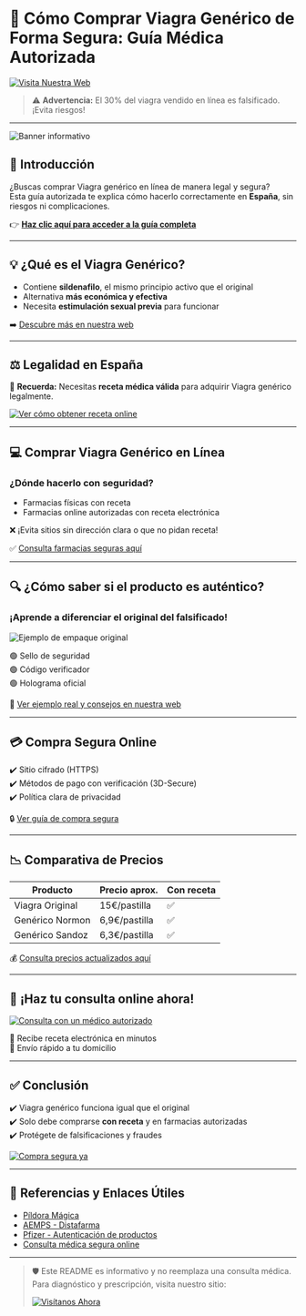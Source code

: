 # 💊 Cómo Comprar Viagra Genérico de Forma Segura: Guía Médica Autorizada

[![Visita Nuestra Web](https://img.shields.io/badge/IR%20A%20LA%20WEB-Clic%20Aquí-0099ff?style=for-the-badge&logo=google-chrome)](https://t.me/ZenithSupport_BOT)

> ⚠️ **Advertencia:** El 30% del viagra vendido en línea es falsificado. ¡Evita riesgos!

---

![Banner informativo](https://via.placeholder.com/1000x300.png?text=Guía+para+comprar+Viagra+Genérico+de+forma+segura)

## 🧠 Introducción

¿Buscas comprar Viagra genérico en línea de manera legal y segura?  
Esta guía autorizada te explica cómo hacerlo correctamente en **España**, sin riesgos ni complicaciones.

👉 [**Haz clic aquí para acceder a la guía completa**](https://www.univ-oeb.dz/es/como-comprar-viagra-generico-de-forma-segura-guia-medica-autorizada/)

---

## 💡 ¿Qué es el Viagra Genérico?

- Contiene **sildenafilo**, el mismo principio activo que el original
- Alternativa **más económica y efectiva**
- Necesita **estimulación sexual previa** para funcionar

➡️ [Descubre más en nuestra web](https://www.univ-oeb.dz/es/como-comprar-viagra-generico-de-forma-segura-guia-medica-autorizada/)

---

## ⚖️ Legalidad en España

🎯 **Recuerda:** Necesitas **receta médica válida** para adquirir Viagra genérico legalmente.

[![Ver cómo obtener receta online](https://img.shields.io/badge/Consulta%20Médica%20Online-Disponible-28a745?style=for-the-badge&logo=telemedicine)](https://t.me/ZenithSupport_BOT)

---

## 💻 Comprar Viagra Genérico en Línea

### ¿Dónde hacerlo con seguridad?

- Farmacias físicas con receta
- Farmacias online autorizadas con receta electrónica

❌ ¡Evita sitios sin dirección clara o que no pidan receta!

✅ [Consulta farmacias seguras aquí](https://www.univ-oeb.dz/es/como-comprar-viagra-generico-de-forma-segura-guia-medica-autorizada/)

---

## 🔍 ¿Cómo saber si el producto es auténtico?

### ¡Aprende a diferenciar el original del falsificado!

![Ejemplo de empaque original](https://via.placeholder.com/400x200.png?text=Empaque+Viagra+Original)

🟢 Sello de seguridad  
🟢 Código verificador  
🟢 Holograma oficial

🔗 [Ver ejemplo real y consejos en nuestra web](https://www.univ-oeb.dz/es/como-comprar-viagra-generico-de-forma-segura-guia-medica-autorizada/)

---

## 💳 Compra Segura Online

✔️ Sitio cifrado (HTTPS)  
✔️ Métodos de pago con verificación (3D-Secure)  
✔️ Política clara de privacidad

🔒 [Ver guía de compra segura](https://www.univ-oeb.dz/es/como-comprar-viagra-generico-de-forma-segura-guia-medica-autorizada/)

---

## 📉 Comparativa de Precios

| Producto         | Precio aprox. | Con receta |
|------------------|---------------|------------|
| Viagra Original  | 15€/pastilla  | ✅          |
| Genérico Normon  | 6,9€/pastilla | ✅          |
| Genérico Sandoz  | 6,3€/pastilla | ✅          |

💰 [Consulta precios actualizados aquí](https://www.univ-oeb.dz/es/como-comprar-viagra-generico-de-forma-segura-guia-medica-autorizada/)

---

## 📲 ¡Haz tu consulta online ahora!

[![Consulta con un médico autorizado](https://img.shields.io/badge/CONSULTA%20ONLINE-AHORA%20MISMO-ff69b4?style=for-the-badge&logo=zoom)](https://www.univ-oeb.dz/es/como-comprar-viagra-generico-de-forma-segura-guia-medica-autorizada/)

📩 Recibe receta electrónica en minutos  
🚚 Envío rápido a tu domicilio

---

## ✅ Conclusión

✔️ Viagra genérico funciona igual que el original  
✔️ Solo debe comprarse **con receta** y en farmacias autorizadas  
✔️ Protégete de falsificaciones y fraudes

[![Compra segura ya](https://img.shields.io/badge/QUIERO%20COMPRAR%20SEGURO-IR%20A%20LA%20WEB-blueviolet?style=for-the-badge&logo=trustedshops)](https://www.univ-oeb.dz/es/como-comprar-viagra-generico-de-forma-segura-guia-medica-autorizada/)

---

## 🧾 Referencias y Enlaces Útiles

- [Píldora Mágica](https://www.pildoramagica.com/)
- [AEMPS - Distafarma](https://distafarma.aemps.es)
- [Pfizer - Autenticación de productos](https://www.pfizer.com/)
- [Consulta médica segura online](https://tu-sitio-web.com/consulta)

---

> 🛡️ Este README es informativo y no reemplaza una consulta médica. Para diagnóstico y prescripción, visita nuestro sitio:
>  
> [![Visítanos Ahora](https://img.shields.io/badge/VISITA%20LA%20WEB-AQUÍ-00cc99?style=for-the-badge&logo=internet-explorer)](https://www.univ-oeb.dz/es/como-comprar-viagra-generico-de-forma-segura-guia-medica-autorizada/)
